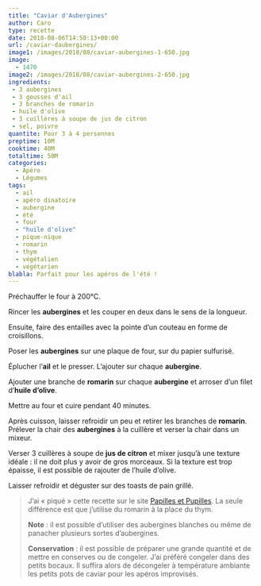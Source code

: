 ```yaml
---
title: "Caviar d'Aubergines"
author: Caro
type: recette
date: 2018-08-06T14:50:13+00:00
url: /caviar-daubergines/
image1: /images/2018/08/caviar-aubergines-1-650.jpg
image:
  - 1470
image2: /images/2018/08/caviar-aubergines-2-650.jpg
ingredients:
 - 3 aubergines
 - 3 gousses d'ail
 - 3 branches de romarin
 - huile d'olive
 - 3 cuillères à soupe de jus de citron
 - sel, poivre
quantite: Pour 3 à 4 personnes
preptime: 10M
cooktime: 40M
totaltime: 50M
categories:
  - Apéro
  - Légumes
tags:
  - ail
  - apéro dinatoire
  - aubergine
  - été
  - four
  - "huile d'olive"
  - pique-nique
  - romarin
  - thym
  - végétalien
  - végétarien
blabla: Parfait pour les apéros de l'été !
---
```

Préchauffer le four à 200°C.

Rincer les **aubergines** et les couper en deux dans le sens de la longueur.

Ensuite, faire des entailles avec la pointe d&rsquo;un couteau en forme de croisillons.

Poser les **aubergines** sur une plaque de four, sur du papier sulfurisé.

Éplucher l&rsquo;**ail** et le presser. L&rsquo;ajouter sur chaque **aubergine**.

Ajouter une branche de **romarin** sur chaque **aubergine** et arroser d&rsquo;un filet d&rsquo;**huile d&rsquo;olive**.

Mettre au four et cuire pendant 40 minutes.

Après cuisson, laisser refroidir un peu et retirer les branches de **romarin**. Prélever la chair des **aubergines** à la cuillère et verser la chair dans un mixeur.

Verser 3 cuillères à soupe de **jus de citron** et mixer jusqu&rsquo;à une texture idéale : il ne doit plus y avoir de gros morceaux. Si la texture est trop épaisse, il est possible de rajouter de l&rsquo;huile d&rsquo;olive.

Laisser refroidir et déguster sur des toasts de pain grillé.

> J&rsquo;ai « piqué » cette recette sur le site [Papilles et Pupilles](https://www.papillesetpupilles.fr/2006/07/caviar-daubergines.html/). La seule différence est que j&rsquo;utilise du romarin à la place du thym.
>
> **Note** : il est possible d&rsquo;utiliser des aubergines blanches ou même de panacher plusieurs sortes d&rsquo;aubergines.
>
> **Conservation** : il est possible de préparer une grande quantité et de mettre en conserves ou de congeler. J&rsquo;ai préféré congeler dans des petits bocaux. Il suffira alors de décongeler à température ambiante les petits pots de caviar pour les apéros improvisés.
